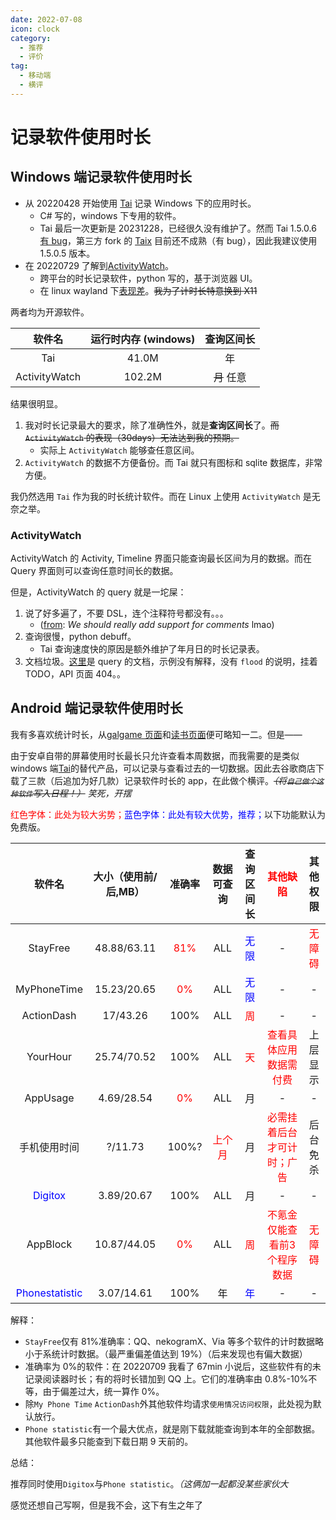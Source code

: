 ```yaml
---
date: 2022-07-08
icon: clock
category:
  - 推荐
  - 评价
tag:
  - 移动端
  - 横评
---
```


# 记录软件使用时长

## Windows 端记录软件使用时长

- 从 20220428 开始使用 [Tai](https://github.com/Planshit/Tai) 记录 Windows 下的应用时长。
  - C# 写的，windows 下专用的软件。
  - Tai 最后一次更新是 20231228，已经很久没有维护了。然而 Tai 1.5.0.6 [有 bug](https://github.com/Planshit/Tai/issues/378)，第三方 fork 的 [Taix](https://github.com/NLick47/Taix) 目前还不成熟（有 bug），因此我建议使用 1.5.0.5 版本。
- 在 20220729 了解到[ActivityWatch](https://github.com/ActivityWatch/activitywatch)。
  - 跨平台的时长记录软件，python 写的，基于浏览器 UI。
  - 在 linux wayland 下[表现差](https://github.com/ActivityWatch/activitywatch/issues/92)。~~我为了计时长特意换到 X11~~

两者均为开源软件。

<!-- prettier-ignore -->
|    软件名     | 运行时内存 (windows) | 查询区间长 |
| :-----------: | :------------------: | :--------: |
|      Tai      |        41.0M         |     年     |
| ActivityWatch |        102.2M        | ~~月~~ 任意  |

结果很明显。

1. 我对时长记录最大的要求，除了准确性外，就是**查询区间长**了。~~而 `ActivityWatch` 的表现（30days）无法达到我的预期。~~
   - 实际上 `ActivityWatch` 能够查任意区间。
2. `ActivityWatch` 的数据不方便备份。而 Tai 就只有图标和 sqlite 数据库，非常方便。

我仍然选用 `Tai` 作为我的时长统计软件。而在 Linux 上使用 `ActivityWatch` 是无奈之举。

### ActivityWatch

ActivityWatch 的 Activity, Timeline 界面只能查询最长区间为月的数据。而在 Query 界面则可以查询任意时间长的数据。

但是，ActivityWatch 的 query 就是一坨屎：

1. 说了好多遍了，不要 DSL，连个注释符号都没有。。。
   - ([from](https://github.com/ActivityWatch/aw-research/blob/master/queries/aw-development.awq): _We should really add support for comments_ lmao)
2. 查询很慢，python debuff。
   - Tai 查询速度快的原因是额外维护了年月日的时长记录表。
3. 文档垃圾。[这里](https://docs.activitywatch.net/en/latest/examples/querying-data.html)是 query 的文档，示例没有解释，没有 `flood` 的说明，挂着 TODO，API 页面 404。。

## Android 端记录软件使用时长

我有多喜欢统计时长，从[galgame 页面](../hobbies/galgame.md)和[读书页面](../hobbies/books.md)便可略知一二。但是——

由于安卓自带的屏幕使用时长最长只允许查看本周数据，而我需要的是类似 windows 端[Tai](../farraginous/recommend_packages.md#tai)的替代产品，可以记录与查看过去的一切数据。因此去谷歌商店下载了三款（后追加为好几款）记录软件时长的 app，在此做个横评。~~_（将`自己做个这种软件`写入日程！）_~~ <span class="heimu" title="你知道的太多了">_笑死，开摆_ </span>

<text style="color:red;">红色字体：此处为较大劣势；</text><text style="color:blue;">蓝色字体：此处有较大优势，推荐；</text>以下功能默认为免费版。

<!-- prettier-ignore -->
|软件名|大小（使用前/后,MB）|准确率|数据可查询|查询区间长|<text style="color:red;">其他缺陷</text>|其他权限|
| :-: | :-: | :-: | :-: | :-: | :-: | :-: |
|StayFree|48.88/63.11|<text style="color:red;">81%</text>|ALL|<text style="color:blue;">无限</text>|-|<text style="color:red;">无障碍</text>|
|MyPhoneTime|15.23/20.65|<text style="color:red;">0%</text>|ALL|<text style="color:blue;">无限</text>|-|-|
|ActionDash|17/43.26|100%|ALL|<text style="color:red;">周</text>|-|-|
|YourHour|25.74/70.52|100%|ALL|<text style="color:red;">天</text>|<text style="color:red;">查看具体应用数据需付费</text>|上层显示|
|AppUsage|4.69/28.54|<text style="color:red;">0%</text>|ALL|月|-|-|
|手机使用时间|?/11.73|100%?|<text style="color:red;">上个月</text>|月|<text style="color:red;">必需挂着后台才可计时；广告</text>|后台免杀|
|<text style="color:blue;">Digitox</text>|3.89/20.67|100%|ALL|月|-|-|
|AppBlock|10.87/44.05|<text style="color:red;">0%</text>|ALL|<text style="color:red;">周</text>|<text style="color:red;">不氪金仅能查看前3个程序数据</text>|<text style="color:red;">无障碍</text>|
|<text style="color:blue;">Phonestatistic</text>|3.07/14.61|100%|年|<text style="color:blue;">年</text>|-|-|

解释：

- `StayFree`仅有 81%准确率：QQ、nekogramX、Via 等多个软件的计时数据略小于系统计时数据。（最严重偏差值达到 19%）（后来发现也有偏大数据）
- 准确率为 0%的软件：在 20220709 我看了 67min 小说后，这些软件有的未记录阅读器时长；有的将时长错加到 QQ 上。它们的准确率由 0.8%-10%不等，由于偏差过大，统一算作 0%。
- 除`My Phone Time` `ActionDash`外其他软件均请求`使用情况访问权限`，此处视为默认放行。
- `Phone statistic`有一个最大优点，就是刚下载就能查询到本年的全部数据。其他软件最多只能查到下载日期 9 天前的。

总结：

推荐同时使用`Digitox`与`Phone statistic`。_（这俩加一起都没某些家伙大_

<span class="heimu" title="你知道的太多了">感觉还想自己写啊，但是我不会，这下有生之年了</span>
